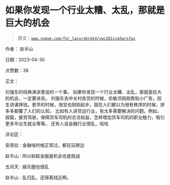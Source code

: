 # 如果你发现一个行业太糟、太乱，那就是巨大的机会

> 原文：[`www.yuque.com/for_lazy/xkrm14/ywc261iya5wrs7ws`](https://www.yuque.com/for_lazy/xkrm14/ywc261iya5wrs7ws)

作者： 赵半山

日期：2023-04-30

点赞数：38

正文：

刘强东的经典演讲里说的一个事。 如果你发现一个行业太糟、太乱，那就是巨大的机会，一定要进去。 刘强东去中关村卖货的时候，俞敏洪刚刚靠贴小广告，招生讲课挣钱。更早的时候，淘宝也刚刚起步。就在人们都以为很有秩序的时候，拼多多颠覆了人们的认知。 比如有人讲货运行业，有太多需要解决的问题。例如，超载，疲劳驾驶，保障货车司机的合法权益，怎样增加货车司机的职业魅力，吸引更多毕业生就业等等。 还有人说金融行业很乱，哈哈

评论区：

安哥拉 : 金融啥时候正常过，都在玩擦边

赵半山 : 所以蚂蚁金服是机会也是挑战

五月天 : 娱乐圈也很乱

赵半山 : 乱归乱，还得离钱近啊。



